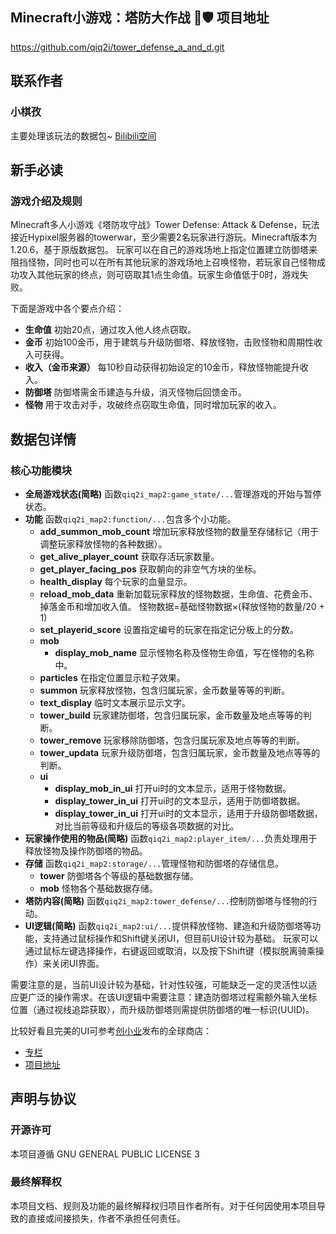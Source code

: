 ## Minecraft小游戏：塔防大作战 🏰🛡️ 项目地址
https://github.com/qiq2i/tower_defense_a_and_d.git

## 联系作者
### 小棋孜
主要处理该玩法的数据包~
[Bilibili空间](https://space.bilibili.com/355336076)

## 新手必读
### 游戏介绍及规则
Minecraft多人小游戏《塔防攻守战》Tower Defense: Attack & Defense，玩法接近Hypixel服务器的towerwar，至少需要2名玩家进行游玩。Minecraft版本为1.20.6，基于原版数据包。
玩家可以在自己的游戏场地上指定位置建立防御塔来阻挡怪物，同时也可以在所有其他玩家的游戏场地上召唤怪物，若玩家自己怪物成功攻入其他玩家的终点，则可窃取其1点生命值。玩家生命值低于0时，游戏失败。

下面是游戏中各个要点介绍：
- **生命值**
    初始20点，通过攻入他人终点窃取。
- **金币**
    初始100金币，用于建筑与升级防御塔、释放怪物，击败怪物和周期性收入可获得。
- **收入（金币来源）**
    每10秒自动获得初始设定的10金币，释放怪物能提升收入。
- **防御塔**
    防御塔需金币建造与升级，消灭怪物后回馈金币。
- **怪物**
    用于攻击对手，攻破终点窃取生命值，同时增加玩家的收入。

## 数据包详情
### 核心功能模块
- **全局游戏状态(简略)**
函数`qiq2i_map2:game_state/...`管理游戏的开始与暂停状态。
- **功能**
函数`qiq2i_map2:function/...`包含多个小功能。
    - **add_summon_mob_count**
    增加玩家释放怪物的数量至存储标记（用于调整玩家释放怪物的各种数据）。
    - **get_alive_player_count**
    获取存活玩家数量。
    - **get_player_facing_pos**
    获取朝向的非空气方块的坐标。
    - **health_display**
    每个玩家的血量显示。
    - **reload_mob_data**
    重新加载玩家释放的怪物数据，生命值、花费金币、掉落金币和增加收入值。
    怪物数据=基础怪物数据×(释放怪物的数量/20 + 1)
    - **set_playerid_score**
    设置指定编号的玩家在指定记分板上的分数。
    - **mob**
        - **display_mob_name**
        显示怪物名称及怪物生命值，写在怪物的名称中。
    - **particles**
    在指定位置显示粒子效果。
    - **summon**
    玩家释放怪物，包含归属玩家，金币数量等等的判断。
    - **text_display**
    临时文本展示显示文字。
    - **tower_build**
    玩家建防御塔，包含归属玩家，金币数量及地点等等的判断。
    - **tower_remove**
    玩家移除防御塔，包含归属玩家及地点等等的判断。
    - **tower_updata**
    玩家升级防御塔，包含归属玩家，金币数量及地点等等的判断。
    - **ui**
        - **display_mob_in_ui**
        打开ui时的文本显示，适用于怪物数据。
        - **display_tower_in_ui**
        打开ui时的文本显示，适用于防御塔数据。
        - **display_tower_in_ui**
        打开ui时的文本显示，适用于升级防御塔数据，对比当前等级和升级后的等级各项数据的对比。
- **玩家操作使用的物品(简略)**
函数`qiq2i_map2:player_item/...`负责处理用于释放怪物及操作防御塔的物品。
- **存储**
函数`qiq2i_map2:storage/...`管理怪物和防御塔的存储信息。
    - **tower**
    防御塔各个等级的基础数据存储。
    - **mob**
    怪物各个基础数据存储。
- **塔防内容(简略)**
函数`qiq2i_map2:tower_defense/...`控制防御塔与怪物的行动。
- **UI逻辑(简略)**
函数`qiq2i_map2:ui/...`提供释放怪物、建造和升级防御塔等功能，支持通过鼠标操作和Shift键关闭UI，但目前UI设计较为基础。
玩家可以通过鼠标左键选择操作，右键返回或取消，以及按下Shift键（模拟脱离骑乘操作）来关闭UI界面。

需要注意的是，当前UI设计较为基础，针对性较强，可能缺乏一定的灵活性以适应更广泛的操作需求。在该UI逻辑中需要注意：建造防御塔过程需额外输入坐标位置（通过视线追踪获取），而升级防御塔则需提供防御塔的唯一标识(UUID)。

比较好看且完美的UI可参考[创小业](https://space.bilibili.com/133430292)发布的全球商店：
- [专栏](https://www.bilibili.com/read/cv34680702)
- [项目地址](https://github.com/HeartingBe/GlobalShop_v3)



## 声明与协议

### 开源许可
本项目遵循 GNU GENERAL PUBLIC LICENSE 3

### 最终解释权
本项目文档、规则及功能的最终解释权归项目作者所有。对于任何因使用本项目导致的直接或间接损失，作者不承担任何责任。